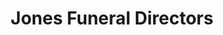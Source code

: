 ---
title: "Jones Funeral Directors"
url: /kingston-upon-hull/jones-funeral-directors/
shop: Bestattungen
---
